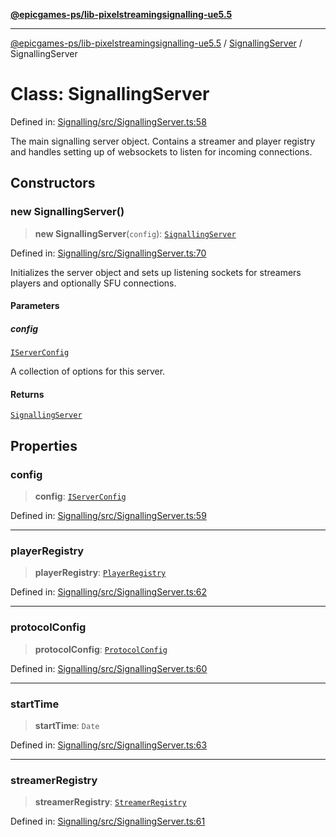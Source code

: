 [**@epicgames-ps/lib-pixelstreamingsignalling-ue5.5**](../../README.md)

***

[@epicgames-ps/lib-pixelstreamingsignalling-ue5.5](../../README.md) / [SignallingServer](../README.md) / SignallingServer

# Class: SignallingServer

Defined in: [Signalling/src/SignallingServer.ts:58](https://github.com/mcottontensor/PixelStreamingInfrastructure/blob/1c2e89b140492a0711bcb88268b18a037a27dc45/Signalling/src/SignallingServer.ts#L58)

The main signalling server object.
Contains a streamer and player registry and handles setting up of websockets
to listen for incoming connections.

## Constructors

### new SignallingServer()

> **new SignallingServer**(`config`): [`SignallingServer`](SignallingServer.md)

Defined in: [Signalling/src/SignallingServer.ts:70](https://github.com/mcottontensor/PixelStreamingInfrastructure/blob/1c2e89b140492a0711bcb88268b18a037a27dc45/Signalling/src/SignallingServer.ts#L70)

Initializes the server object and sets up listening sockets for streamers
players and optionally SFU connections.

#### Parameters

##### config

[`IServerConfig`](../interfaces/IServerConfig.md)

A collection of options for this server.

#### Returns

[`SignallingServer`](SignallingServer.md)

## Properties

### config

> **config**: [`IServerConfig`](../interfaces/IServerConfig.md)

Defined in: [Signalling/src/SignallingServer.ts:59](https://github.com/mcottontensor/PixelStreamingInfrastructure/blob/1c2e89b140492a0711bcb88268b18a037a27dc45/Signalling/src/SignallingServer.ts#L59)

***

### playerRegistry

> **playerRegistry**: [`PlayerRegistry`](../../PlayerRegistry/classes/PlayerRegistry.md)

Defined in: [Signalling/src/SignallingServer.ts:62](https://github.com/mcottontensor/PixelStreamingInfrastructure/blob/1c2e89b140492a0711bcb88268b18a037a27dc45/Signalling/src/SignallingServer.ts#L62)

***

### protocolConfig

> **protocolConfig**: [`ProtocolConfig`](../type-aliases/ProtocolConfig.md)

Defined in: [Signalling/src/SignallingServer.ts:60](https://github.com/mcottontensor/PixelStreamingInfrastructure/blob/1c2e89b140492a0711bcb88268b18a037a27dc45/Signalling/src/SignallingServer.ts#L60)

***

### startTime

> **startTime**: `Date`

Defined in: [Signalling/src/SignallingServer.ts:63](https://github.com/mcottontensor/PixelStreamingInfrastructure/blob/1c2e89b140492a0711bcb88268b18a037a27dc45/Signalling/src/SignallingServer.ts#L63)

***

### streamerRegistry

> **streamerRegistry**: [`StreamerRegistry`](../../StreamerRegistry/classes/StreamerRegistry.md)

Defined in: [Signalling/src/SignallingServer.ts:61](https://github.com/mcottontensor/PixelStreamingInfrastructure/blob/1c2e89b140492a0711bcb88268b18a037a27dc45/Signalling/src/SignallingServer.ts#L61)
